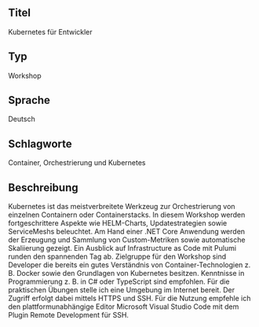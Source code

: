 ## Titel
Kubernetes für Entwickler

## Typ
Workshop

## Sprache
Deutsch

## Schlagworte
Container, Orchestrierung und Kubernetes

## Beschreibung
Kubernetes ist das meistverbreitete Werkzeug zur Orchestrierung von einzelnen Containern oder Containerstacks. In diesem Workshop werden fortgeschrittere Aspekte wie
HELM-Charts, Updatestrategien sowie ServiceMeshs beleuchtet. Am Hand einer .NET Core Anwendung werden der Erzeugung und Sammlung von Custom-Metriken sowie automatische Skaliierung gezeigt. Ein Ausblick auf Infrastructure as Code mit Pulumi runden den spannenden Tag ab.
Zielgruppe für den Workshop sind Developer die bereits ein gutes Verständnis von Container-Technologien z. B. Docker sowie den Grundlagen von Kubernetes besitzen. Kenntnisse in Programmierung z. B. in C# oder TypeScript sind empfohlen.
Für die praktischen Übungen stelle ich eine Umgebung im Internet bereit. Der Zugriff erfolgt dabei mittels HTTPS und SSH. Für die Nutzung empfehle ich den plattformunabhängige Editor Microsoft Visual Studio Code mit dem Plugin Remote Development für SSH.
